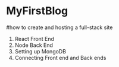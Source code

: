# MyFirstBlog

#how to create and hosting a full-stack site
1. React Front End
2. Node Back End
3. Setting up MongoDB
4. Connecting Front end and Back ends
